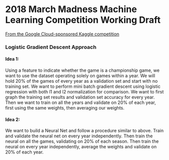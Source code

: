 # 2018 March Madness Machine Learning Competition Working Draft

[From the Google Cloud-sponsored Kaggle competition](https://www.kaggle.com/c/mens-machine-learning-competition-2018)

### Logistic Gradient Descent Approach

#### Idea 1:

Using a feature to indicate whether the game is a championship game, we want to use the dataset operating solely on games within a year.
We will hold 20% of the games of every year as a validation set and start with no training set.
We want to perform mini batch gradient descent using logistic regression with both l1 and l2 normalization for comparison.
We want to first graph the training set results and validation set accuracy for every year.
Then we want to train on all the years and validate on 20% of each year, first using the same weights, then averaging our weights.

#### Idea 2:

We want to build a Neural Net and follow a procedure similar to above. 
Train and validate the neural net on every year independently. 
Then train the neural on all the games, validating on 20% of each season. 
Then train the neural on every year independently, average the weights and validate on 20% of each year. 
